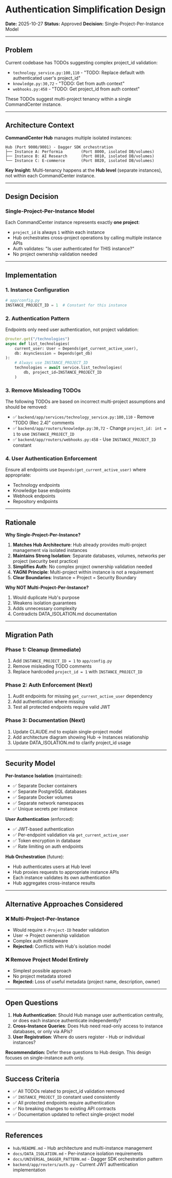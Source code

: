 # Authentication Simplification Design

**Date:** 2025-10-27
**Status:** Approved
**Decision:** Single-Project-Per-Instance Model

---

## Problem

Current codebase has TODOs suggesting complex project_id validation:
- `technology_service.py:100,110` - "TODO: Replace default with authenticated user's project_id"
- `knowledge.py:30,72` - "TODO: Get from auth context"
- `webhooks.py:458` - "TODO: Get project_id from auth context"

These TODOs suggest multi-project tenancy within a single CommandCenter instance.

---

## Architecture Context

**CommandCenter Hub** manages multiple isolated instances:

```
Hub (Port 9000/9001) - Dagger SDK orchestration
├── Instance A: Performia        (Port 8000, isolated DB/volumes)
├── Instance B: AI Research      (Port 8010, isolated DB/volumes)
└── Instance C: E-commerce       (Port 8020, isolated DB/volumes)
```

**Key Insight:** Multi-tenancy happens at the **Hub level** (separate instances), not within each CommandCenter instance.

---

## Design Decision

### Single-Project-Per-Instance Model

Each CommandCenter instance represents exactly **one project**:
- `project_id` is always `1` within each instance
- Hub orchestrates cross-project operations by calling multiple instance APIs
- Auth validates: "Is user authenticated for THIS instance?"
- No project ownership validation needed

---

## Implementation

### 1. Instance Configuration

```python
# app/config.py
INSTANCE_PROJECT_ID = 1  # Constant for this instance
```

### 2. Authentication Pattern

Endpoints only need user authentication, not project validation:

```python
@router.get("/technologies")
async def list_technologies(
    current_user: User = Depends(get_current_active_user),
    db: AsyncSession = Depends(get_db)
):
    # Always use INSTANCE_PROJECT_ID
    technologies = await service.list_technologies(
        db, project_id=INSTANCE_PROJECT_ID
    )
```

### 3. Remove Misleading TODOs

The following TODOs are based on incorrect multi-project assumptions and should be removed:

- ✅ `backend/app/services/technology_service.py:100,110` - Remove "TODO (Rec 2.4)" comments
- ✅ `backend/app/routers/knowledge.py:30,72` - Change `project_id: int = 1` to use `INSTANCE_PROJECT_ID`
- ✅ `backend/app/routers/webhooks.py:458` - Use `INSTANCE_PROJECT_ID` constant

### 4. User Authentication Enforcement

Ensure all endpoints use `Depends(get_current_active_user)` where appropriate:
- Technology endpoints
- Knowledge base endpoints
- Webhook endpoints
- Repository endpoints

---

## Rationale

**Why Single-Project-Per-Instance?**

1. **Matches Hub Architecture**: Hub already provides multi-project management via isolated instances
2. **Maintains Strong Isolation**: Separate databases, volumes, networks per project (security best practice)
3. **Simplifies Auth**: No complex project ownership validation needed
4. **YAGNI Principle**: Multi-project within instance is not a requirement
5. **Clear Boundaries**: Instance = Project = Security Boundary

**Why NOT Multi-Project-Per-Instance?**

1. Would duplicate Hub's purpose
2. Weakens isolation guarantees
3. Adds unnecessary complexity
4. Contradicts DATA_ISOLATION.md documentation

---

## Migration Path

### Phase 1: Cleanup (Immediate)
1. Add `INSTANCE_PROJECT_ID = 1` to `app/config.py`
2. Remove misleading TODO comments
3. Replace hardcoded `project_id = 1` with `INSTANCE_PROJECT_ID`

### Phase 2: Auth Enforcement (Next)
1. Audit endpoints for missing `get_current_active_user` dependency
2. Add authentication where missing
3. Test all protected endpoints require valid JWT

### Phase 3: Documentation (Next)
1. Update CLAUDE.md to explain single-project model
2. Add architecture diagram showing Hub → Instances relationship
3. Update DATA_ISOLATION.md to clarify project_id usage

---

## Security Model

**Per-Instance Isolation** (maintained):
- ✅ Separate Docker containers
- ✅ Separate PostgreSQL databases
- ✅ Separate Docker volumes
- ✅ Separate network namespaces
- ✅ Unique secrets per instance

**User Authentication** (enforced):
- ✅ JWT-based authentication
- ✅ Per-endpoint validation via `get_current_active_user`
- ✅ Token encryption in database
- ✅ Rate limiting on auth endpoints

**Hub Orchestration** (future):
- Hub authenticates users at Hub level
- Hub proxies requests to appropriate instance APIs
- Each instance validates its own authentication
- Hub aggregates cross-instance results

---

## Alternative Approaches Considered

### ❌ Multi-Project-Per-Instance
- Would require `X-Project-ID` header validation
- User → Project ownership validation
- Complex auth middleware
- **Rejected:** Conflicts with Hub's isolation model

### ❌ Remove Project Model Entirely
- Simplest possible approach
- No project metadata stored
- **Rejected:** Loss of useful metadata (project name, description, owner)

---

## Open Questions

1. **Hub Authentication**: Should Hub manage user authentication centrally, or does each instance authenticate independently?
2. **Cross-Instance Queries**: Does Hub need read-only access to instance databases, or only via APIs?
3. **User Registration**: Where do users register - Hub or individual instances?

**Recommendation:** Defer these questions to Hub design. This design focuses on single-instance auth only.

---

## Success Criteria

- ✅ All TODOs related to project_id validation removed
- ✅ `INSTANCE_PROJECT_ID` constant used consistently
- ✅ All protected endpoints require authentication
- ✅ No breaking changes to existing API contracts
- ✅ Documentation updated to reflect single-project model

---

## References

- `hub/README.md` - Hub architecture and multi-instance management
- `docs/DATA_ISOLATION.md` - Per-instance isolation requirements
- `docs/UNIVERSAL_DAGGER_PATTERN.md` - Dagger SDK orchestration pattern
- `backend/app/routers/auth.py` - Current JWT authentication implementation
